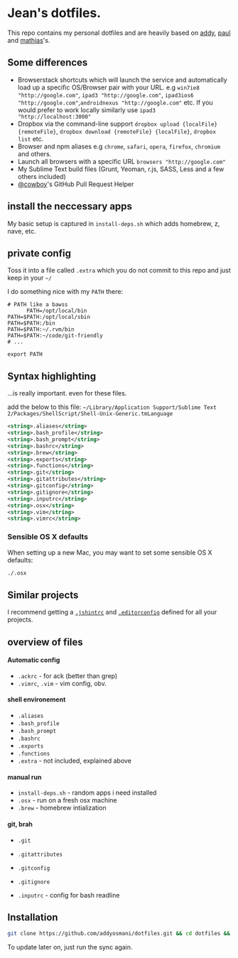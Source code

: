 # Jean's dotfiles.

This repo contains my personal dotfiles and are heavily based on [addy](https://github.com/addyosmani/dotfiles), [paul](https://github.com/paulirish/dotfiles/) and [mathias](https://github.com/mathiasbynens/dotfiles/)'s.

## Some differences

* Browserstack shortcuts which will launch the service and automatically load up a specific OS/Browser pair with your URL. e.g `win7ie8 "http://google.com"`, `ipad3 "http://google.com"`, `ipad3ios6 "http://google.com"`,`androidnexus "http://google.com"` etc. If you would prefer to work locally similarly use `ipad3 "http://localhost:3000"`
* Dropbox via the command-line support `dropbox upload {localFile} {remoteFile}`, `dropbox download {remoteFile} {localFile}`, `dropbox list` etc.
* Browser and npm aliases e.g `chrome`, `safari`, `opera`, `firefox`, `chromium` and others.
* Launch all browsers with a specific URL `browsers "http://google.com"`
* My Sublime Text build files (Grunt, Yeoman, r.js, SASS, Less and a few others included)
* [@cowboy](http://github.com/cowboy)'s GitHub Pull Request Helper

## install the neccessary apps

My basic setup is captured in `install-deps.sh` which adds homebrew, z, nave, etc.

## private config

Toss it into a file called `.extra` which you do not commit to this repo and just keep in your `~/`

I do something nice with my `PATH` there:

```shell
# PATH like a bawss
      PATH=/opt/local/bin
PATH=$PATH:/opt/local/sbin
PATH=$PATH:/bin
PATH=$PATH:~/.rvm/bin
PATH=$PATH:~/code/git-friendly
# ...

export PATH
```

## Syntax highlighting

…is really important. even for these files.

add the below to this file: `~/Library/Application Support/Sublime Text 2/Packages/ShellScript/Shell-Unix-Generic.tmLanguage`

```xml
<string>.aliases</string>
<string>.bash_profile</string>
<string>.bash_prompt</string>
<string>.bashrc</string>
<string>.brew</string>
<string>.exports</string>
<string>.functions</string>
<string>.git</string>
<string>.gitattributes</string>
<string>.gitconfig</string>
<string>.gitignore</string>
<string>.inputrc</string>
<string>.osx</string>
<string>.vim</string>
<string>.vimrc</string>
```



### Sensible OS X defaults

When setting up a new Mac, you may want to set some sensible OS X defaults:

```bash
./.osx
```

## Similar projects

I recommend getting a [`.jshintrc`](https://github.com/jshint/node-jshint/blob/master/.jshintrc) and [`.editorconfig`](http://editorconfig.org/) defined for all your projects.





## overview of files

####  Automatic config
* `.ackrc` - for ack (better than grep)
* `.vimrc`, `.vim` - vim config, obv.

#### shell environement
* `.aliases`
* `.bash_profile`
* `.bash_prompt`
* `.bashrc`
* `.exports`
* `.functions`
* `.extra` - not included, explained above

#### manual run
* `install-deps.sh` - random apps i need installed
* `.osx` - run on a fresh osx machine
* `.brew` - homebrew intialization

#### git, brah
* `.git`
* `.gitattributes`
* `.gitconfig`
* `.gitignore`

* `.inputrc` - config for bash readline


## Installation

```bash
git clone https://github.com/addyosmani/dotfiles.git && cd dotfiles && ./sync.sh
```

To update later on, just run the sync again.
